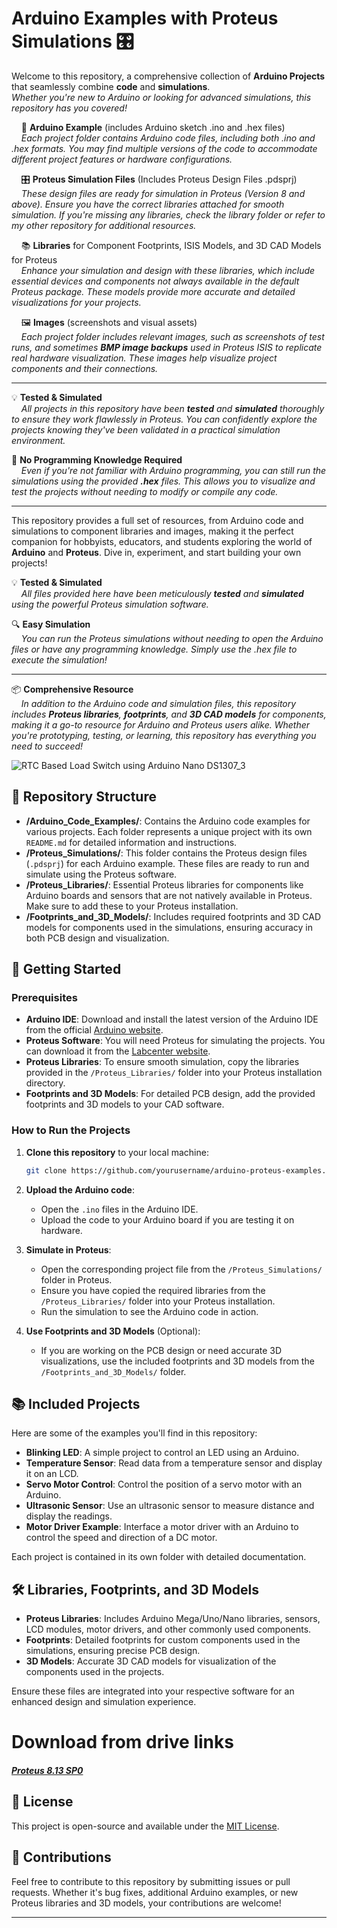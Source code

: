 # Arduino Examples with Proteus Simulations 🎛️

Welcome to this repository, a comprehensive collection of **Arduino Projects** that seamlessly combine **code** and **simulations**.  
*Whether you're new to Arduino or looking for advanced simulations, this repository has you covered!*

&nbsp;&nbsp;&nbsp;&nbsp;📂 **Arduino Example** (includes Arduino sketch .ino and .hex files)  
&nbsp;&nbsp;&nbsp;&nbsp;*Each project folder contains Arduino code files, including both .ino and .hex formats. You may find multiple versions of the code to accommodate different project features or hardware configurations.*

&nbsp;&nbsp;&nbsp;&nbsp;🎛️ **Proteus Simulation Files** (Includes Proteus Design Files .pdsprj)  
&nbsp;&nbsp;&nbsp;&nbsp;*These design files are ready for simulation in Proteus (Version 8 and above). Ensure you have the correct libraries attached for smooth simulation. If you're missing any libraries, check the library folder or refer to my other repository for additional resources.*

&nbsp;&nbsp;&nbsp;&nbsp;📚 **Libraries** for Component Footprints, ISIS Models, and 3D CAD Models for Proteus  
&nbsp;&nbsp;&nbsp;&nbsp;*Enhance your simulation and design with these libraries, which include essential devices and components not always available in the default Proteus package. These models provide more accurate and detailed visualizations for your projects.*

&nbsp;&nbsp;&nbsp;&nbsp;🖼️ **Images** (screenshots and visual assets)  
&nbsp;&nbsp;&nbsp;&nbsp;*Each project folder includes relevant images, such as screenshots of test runs, and sometimes **BMP image backups** used in Proteus ISIS to replicate real hardware visualization. These images help visualize project components and their connections.*

---

💡 **Tested & Simulated**  
&nbsp;&nbsp;&nbsp;&nbsp;*All projects in this repository have been **tested** and **simulated** thoroughly to ensure they work flawlessly in Proteus. You can confidently explore the projects knowing they've been validated in a practical simulation environment.*

🔧 **No Programming Knowledge Required**  
&nbsp;&nbsp;&nbsp;&nbsp;*Even if you're not familiar with Arduino programming, you can still run the simulations using the provided **.hex** files. This allows you to visualize and test the projects without needing to modify or compile any code.*

---

This repository provides a full set of resources, from Arduino code and simulations to component libraries and images, making it the perfect companion for hobbyists, educators, and students exploring the world of **Arduino** and **Proteus**. Dive in, experiment, and start building your own projects!

💡 **Tested & Simulated**  
&nbsp;&nbsp;&nbsp;&nbsp;*All files provided here have been meticulously **tested** and **simulated** using the powerful Proteus simulation software.*

🔍 **Easy Simulation**  
&nbsp;&nbsp;&nbsp;&nbsp;*You can run the Proteus simulations without needing to open the Arduino files or have any programming knowledge. Simply use the .hex file to execute the simulation!*

---

📦 **Comprehensive Resource**  
&nbsp;&nbsp;&nbsp;&nbsp;*In addition to the Arduino code and simulation files, this repository includes **Proteus libraries**, **footprints**, and **3D CAD models** for components, making it a go-to resource for Arduino and Proteus users alike. Whether you're prototyping, testing, or learning, this repository has everything you need to succeed!*

![RTC Based Load Switch using Arduino Nano DS1307_3](https://github.com/user-attachments/assets/1d618c1e-5b7b-4cea-b60d-05d6db19d0cb)

## 📁 Repository Structure

- **/Arduino_Code_Examples/**: Contains the Arduino code examples for various projects. Each folder represents a unique project with its own `README.md` for detailed information and instructions.
- **/Proteus_Simulations/**: This folder contains the Proteus design files (`.pdsprj`) for each Arduino example. These files are ready to run and simulate using the Proteus software.
- **/Proteus_Libraries/**: Essential Proteus libraries for components like Arduino boards and sensors that are not natively available in Proteus. Make sure to add these to your Proteus installation.
- **/Footprints_and_3D_Models/**: Includes required footprints and 3D CAD models for components used in the simulations, ensuring accuracy in both PCB design and visualization.

## 🚀 Getting Started

### Prerequisites

- **Arduino IDE**: Download and install the latest version of the Arduino IDE from the official [Arduino website](https://www.arduino.cc/en/software).
- **Proteus Software**: You will need Proteus for simulating the projects. You can download it from the [Labcenter website](https://www.labcenter.com/).
- **Proteus Libraries**: To ensure smooth simulation, copy the libraries provided in the `/Proteus_Libraries/` folder into your Proteus installation directory.
- **Footprints and 3D Models**: For detailed PCB design, add the provided footprints and 3D models to your CAD software.

### How to Run the Projects

1. **Clone this repository** to your local machine:
    ```bash
    git clone https://github.com/yourusername/arduino-proteus-examples.git
    ```

2. **Upload the Arduino code**:
    - Open the `.ino` files in the Arduino IDE.
    - Upload the code to your Arduino board if you are testing it on hardware.

3. **Simulate in Proteus**:
    - Open the corresponding project file from the `/Proteus_Simulations/` folder in Proteus.
    - Ensure you have copied the required libraries from the `/Proteus_Libraries/` folder into your Proteus installation.
    - Run the simulation to see the Arduino code in action.

4. **Use Footprints and 3D Models** (Optional):
    - If you are working on the PCB design or need accurate 3D visualizations, use the included footprints and 3D models from the `/Footprints_and_3D_Models/` folder.

## 📚 Included Projects

Here are some of the examples you'll find in this repository:

- **Blinking LED**: A simple project to control an LED using an Arduino.
- **Temperature Sensor**: Read data from a temperature sensor and display it on an LCD.
- **Servo Motor Control**: Control the position of a servo motor with an Arduino.
- **Ultrasonic Sensor**: Use an ultrasonic sensor to measure distance and display the readings.
- **Motor Driver Example**: Interface a motor driver with an Arduino to control the speed and direction of a DC motor.

Each project is contained in its own folder with detailed documentation.

## 🛠️ Libraries, Footprints, and 3D Models

- **Proteus Libraries**: Includes Arduino Mega/Uno/Nano libraries, sensors, LCD modules, motor drivers, and other commonly used components.
- **Footprints**: Detailed footprints for custom components used in the simulations, ensuring precise PCB design.
- **3D Models**: Accurate 3D CAD models for visualization of the components used in the projects.

Ensure these files are integrated into your respective software for an enhanced design and simulation experience.

# Download from drive links

<a href="[https://www.google.com/search?q=Saif+Al+Siam](https://drive.google.com/file/d/18cTTMpS0hk9O-RKruYjcKUgoEYFAYkMT/view?usp=sharing)"><h5>Proteus 8.13 SP0</h5></a>

## 📄 License

This project is open-source and available under the [MIT License](LICENSE).

## 🤝 Contributions

Feel free to contribute to this repository by submitting issues or pull requests. Whether it's bug fixes, additional Arduino examples, or new Proteus libraries and 3D models, your contributions are welcome!

---
